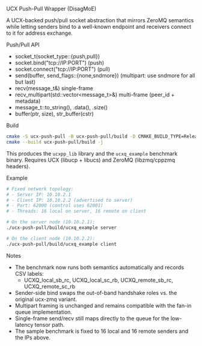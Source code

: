 UCX Push-Pull Wrapper (DisagMoE)

A UCX-backed push/pull socket abstraction that mirrors ZeroMQ semantics while letting senders bind to a well-known endpoint and receivers connect to it for address exchange.

Push/Pull API

- socket_t(socket_type::{push,pull})
- socket.bind("tcp://IP:PORT") (push)
- socket.connect("tcp://IP:PORT") (pull)
- send(buffer, send_flags::{none,sndmore}) (multipart: use sndmore for all but last)
- recv(message_t&) single-frame
- recv_multipart(std::vector<message_t>&) multi-frame (peer_id + metadata)
- message_t::to_string(), .data(), .size()
- buffer(ptr, size), str_buffer(cstr)

Build

```bash
cmake -S ucx-push-pull -B ucx-push-pull/build -D CMAKE_BUILD_TYPE=Release
cmake --build ucx-push-pull/build -j
```

This produces the `ucxpp_lib` library and the `ucxq_example` benchmark binary. Requires UCX (libucp + libucs) and ZeroMQ (libzmq/cppzmq headers).

Example

```bash
# Fixed network topology:
# - Server IP: 10.10.2.1
# - Client IP: 10.10.2.2 (advertised to server)
# - Port: 62000 (control uses 62001)
# - Threads: 16 local on server, 16 remote on client

# On the server node (10.10.2.1):
./ucx-push-pull/build/ucxq_example server

# On the client node (10.10.2.2):
./ucx-push-pull/build/ucxq_example client
```

Notes

- The benchmark now runs both semantics automatically and records CSV labels:
  - UCXQ_local_sb_rc, UCXQ_local_sc_rb, UCXQ_remote_sb_rc, UCXQ_remote_sc_rb
- Sender-side bind swaps the out-of-band handshake roles vs. the original ucx-zmq variant.
- Multipart framing is unchanged and remains compatible with the fan-in queue implementation.
- Single-frame send/recv still maps directly to the queue for the low-latency tensor path.
- The sample benchmark is fixed to 16 local and 16 remote senders and the IPs above.
